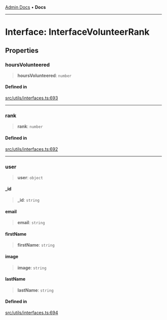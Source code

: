 [Admin Docs](/) • **Docs**

***

# Interface: InterfaceVolunteerRank

## Properties

### hoursVolunteered

> **hoursVolunteered**: `number`

#### Defined in

[src/utils/interfaces.ts:693](https://github.com/PalisadoesFoundation/talawa-admin/blob/main/src/utils/interfaces.ts#L693)

***

### rank

> **rank**: `number`

#### Defined in

[src/utils/interfaces.ts:692](https://github.com/PalisadoesFoundation/talawa-admin/blob/main/src/utils/interfaces.ts#L692)

***

### user

> **user**: `object`

#### \_id

> **\_id**: `string`

#### email

> **email**: `string`

#### firstName

> **firstName**: `string`

#### image

> **image**: `string`

#### lastName

> **lastName**: `string`

#### Defined in

[src/utils/interfaces.ts:694](https://github.com/PalisadoesFoundation/talawa-admin/blob/main/src/utils/interfaces.ts#L694)

